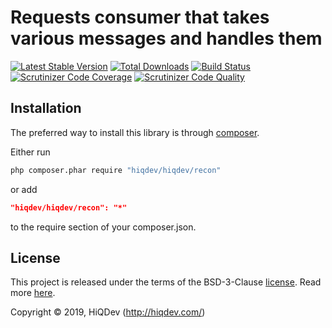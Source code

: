 # Requests consumer that takes various messages and handles them

[![Latest Stable Version](https://poser.pugx.org/hiqdev/hiqdev/recon/v/stable)](https://packagist.org/packages/hiqdev/hiqdev/recon)
[![Total Downloads](https://poser.pugx.org/hiqdev/hiqdev/recon/downloads)](https://packagist.org/packages/hiqdev/hiqdev/recon)
[![Build Status](https://img.shields.io/travis/hiqdev/hiqdev/recon.svg)](https://travis-ci.org/hiqdev/hiqdev/recon)
[![Scrutinizer Code Coverage](https://img.shields.io/scrutinizer/coverage/g/hiqdev/hiqdev/recon.svg)](https://scrutinizer-ci.com/g/hiqdev/hiqdev/recon/)
[![Scrutinizer Code Quality](https://img.shields.io/scrutinizer/g/hiqdev/hiqdev/recon.svg)](https://scrutinizer-ci.com/g/hiqdev/hiqdev/recon/)

## Installation

The preferred way to install this library is through [composer](http://getcomposer.org/download/).

Either run

```sh
php composer.phar require "hiqdev/hiqdev/recon"
```

or add

```json
"hiqdev/hiqdev/recon": "*"
```

to the require section of your composer.json.

## License

This project is released under the terms of the BSD-3-Clause [license](LICENSE).
Read more [here](http://choosealicense.com/licenses/bsd-3-clause).

Copyright © 2019, HiQDev (http://hiqdev.com/)
